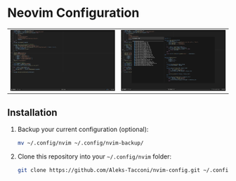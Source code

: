 # Neovim Configuration

<table>
    <tr>
        <td><img src="assets/Main.png" width="300"/></td>
        <td><img src="assets/Telescope.png" width="300"/></td>
    </tr>
</table>

## Installation

1. Backup your current configuration (optional):

    ```sh
    mv ~/.config/nvim ~/.config/nvim-backup/
    ```

2. Clone this repository into your `~/.config/nvim` folder:

    ```sh
    git clone https://github.com/Aleks-Tacconi/nvim-config.git ~/.config/nvim
    ```
